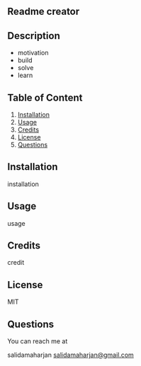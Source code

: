 ## Readme creator

## Description
* motivation
* build
* solve
* learn

## Table of Content
1. [Installation](#installation)
2. [Usage](#usage)
3. [Credits](#credits)
4. [License](#license)
5. [Questions](#questions)

## Installation
installation

## Usage
usage

## Credits
credit

## License
MIT

## Questions
You can reach me at

salidamaharjan
salidamaharjan@gmail.com
